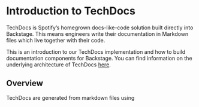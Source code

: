 # Introduction to TechDocs

TechDocs is Spotify’s homegrown docs-like-code solution built directly into Backstage. This means engineers write their documentation in Markdown files which live together with their code.

This is an introduction to our TechDocs implementation and how to build documentation components for Backstage. You can find information on the underlying architecture of TechDocs [here](https://backstage.io/docs/features/techdocs/architecture).

## Overview

TechDocs are generated from markdown files using
